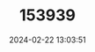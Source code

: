 ---
title: "153939"
category: "Orconectes mirus"
draft: false
date: 2024-02-22 13:03:51
languages:
  English: ["Wonderful Crayfish"]
---